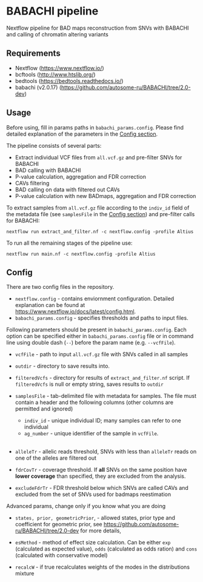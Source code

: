 # BABACHI pipeline

Nextflow pipeline for BAD maps reconstruction from SNVs with BABACHI and calling of chromatin altering variants

## Requirements
- Nextflow (https://www.nextflow.io/)
- bcftools (http://www.htslib.org/)
- bedtools (https://bedtools.readthedocs.io/)
- babachi (v2.0.17) (https://github.com/autosome-ru/BABACHI/tree/2.0-dev)



## Usage
Before using, fill in params paths in ```babachi_params.config```. Please find detailed explanation of the parameters in the [Config section](#config).

The pipeline consists of several parts:
- Extract individual VCF files from ```all.vcf.gz``` and pre-filter SNVs for BABACHI
- BAD calling with BABACHI
- P-value calculation, aggregation and FDR correction
- CAVs filtering
- BAD calling on data with filtered out CAVs
- P-value calculation with new BADmaps, aggregation and FDR correction

To extract samples from ```all.vcf.gz``` file according to the ```indiv_id``` field of the metadata file (see ```samplesFile``` in the [Config section](#config)) and pre-filter calls for BABACHI:
```
nextflow run extract_and_filter.nf -c nextflow.config -profile Altius
```

To run all the remaining stages of the pipeline use:
```
nextflow run main.nf -c nextflow.config -profile Altius
```

## Config
There are two config files in the repository.
- ```nextflow.config``` - contains enviornment configuration. Detailed explanation can be found at https://www.nextflow.io/docs/latest/config.html. 
- ```babachi_params.config``` - specifies thresholds and paths to input files.

Following parameters should be present in ```babachi_params.config```. Each option can be specified either in ```babachi_params.config``` file or in command line using double dash (```--```) before the param name (e.g. ```--vcfFile```).
- ```vcfFile``` - path to input ```all.vcf.gz``` file with SNVs called in all samples

- ```outdir``` - directory to save results into.

- ```filteredVcfs``` - directory for results of ```extract_and_filter.nf``` script. If ```filteredVcfs``` is null or empty string, saves results to ```outdir```

- ```samplesFile``` - tab-delimited file with metadata for samples. The file must contain a header and the following columns (other columns are permitted and ignored)
    - ```indiv_id``` - unique individual ID; many samples can refer to one individual
    - ```ag_number``` - unique identifier of the sample in ```vcfFile```.<br><br>

- ```alleleTr``` - allelic reads threshold, SNVs with less than ```alleleTr``` reads on one of the alleles are filtered out

- ```fdrCovTr``` - coverage threshold. If <b>all</b> SNVs on the same position have <b>lower coverage</b> than specified, they are excluded from the analysis.

- ```excludeFdrTr``` - FDR threshold below which SNVs are called CAVs and excluded from the set of SNVs used for badmaps reestimation

Advanced params, change only if you know what you are doing
- ```states, prior, geometricPrior```,  - allowed states, prior type and coefficient for geometric prior, see https://github.com/autosome-ru/BABACHI/tree/2.0-dev for more details,

- ```esMethod``` - method of effect size calculation. Can be either ```exp``` (calculated as expected value), ```odds``` (calculated as odds ration) and ```cons``` (calculated with conservative model)
- ```recalcW``` - if true recalculates weights of the modes in the distributions mixture

